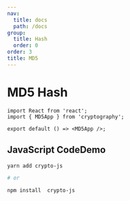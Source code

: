 ```yaml
---
nav:
  title: docs
  path: /docs
group:
  title: Hash
  order: 0
order: 3
title: MD5
---
```


# MD5 Hash

```tsx
import React from 'react';
import { MD5App } from 'cryptography';

export default () => <MD5App />;
```

## JavaScript CodeDemo

```bash
yarn add crypto-js

# or

npm install  crypto-js
```
